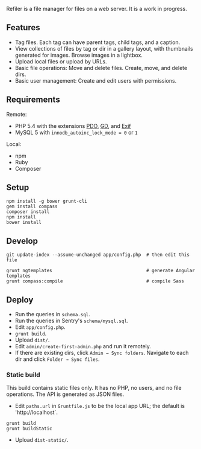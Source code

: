 Refiler is a file manager for files on a web server. It is a work in progress.

Features
--------

* Tag files. Each tag can have parent tags, child tags, and a caption.
* View collections of files by tag or dir in a gallery layout, with thumbnails generated for images. Browse images in a lightbox.
* Upload local files or upload by URLs.
* Basic file operations: Move and delete files. Create, move, and delete dirs.
* Basic user management: Create and edit users with permissions.

Requirements
------------

Remote:

* PHP 5.4 with the extensions [PDO](http://php.net/manual/en/pdo.installation.php), [GD](http://php.net/manual/en/image.installation.php), and [Exif](http://php.net/manual/en/exif.installation.php)
* MySQL 5 with `innodb_autoinc_lock_mode = 0` or `1`

Local:

* npm
* Ruby
* Composer

Setup
-----

```
npm install -g bower grunt-cli
gem install compass
composer install
npm install
bower install
```

Develop
-------

```
git update-index --assume-unchanged app/config.php  # then edit this file

grunt ngtemplates                                   # generate Angular templates
grunt compass:compile                               # compile Sass
```

Deploy
------

* Run the queries in `schema.sql`.
* Run the queries in Sentry's `schema/mysql.sql`.
* Edit `app/config.php`.
* `grunt build`.
* Upload `dist/`.
* Edit `admin/create-first-admin.php` and run it remotely.
* If there are existing dirs, click `Admin → Sync folders`. Navigate to each dir and click `Folder → Sync files`.

### Static build

This build contains static files only. It has no PHP, no users, and no file operations. The API is generated as JSON files.

* Edit `paths.url` in `Gruntfile.js` to be the local app URL; the default is 'http://localhost`.

```
grunt build
grunt buildStatic
```

* Upload `dist-static/`.
